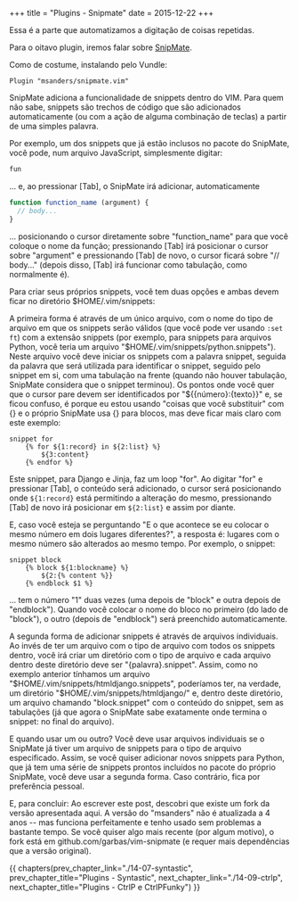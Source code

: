 +++
title = "Plugins - Snipmate"
date = 2015-12-22
+++

Essa é a parte que automatizamos a digitação de coisas repetidas.

<!-- more -->

Para o oitavo plugin, iremos falar sobre [SnipMate](https://github.com/msanders/snipmate.vim).

Como de costume, instalando pelo Vundle:

```viml
Plugin "msanders/snipmate.vim"
```

SnipMate adiciona a funcionalidade de snippets dentro do VIM. Para quem não
sabe, snippets são trechos de código que são adicionados automaticamente (ou
com a ação de alguma combinação de teclas) a partir de uma simples palavra.

Por exemplo, um dos snippets que já estão inclusos no pacote do SnipMate, você
pode, num arquivo JavaScript, simplesmente digitar:

```javascript
fun
```

... e, ao pressionar [Tab], o SnipMate irá adicionar, automaticamente

```javascript
function function_name (argument) {
  // body...
}
```

... posicionando o cursor diretamente sobre "function_name" para que você coloque
o nome da função; pressionando [Tab] irá posicionar o cursor sobre "argument" e
pressionando [Tab] de novo, o cursor ficará sobre "// body..." (depois disso,
[Tab] irá funcionar como tabulação, como normalmente é).

Para criar seus próprios snippets, você tem duas opções e ambas devem ficar no
diretório $HOME/.vim/snippets:

A primeira forma é através de um único arquivo, com o nome do tipo de arquivo
em que os snippets serão válidos (que você pode ver usando `:set ft`) com a
extensão snippets (por exemplo, para snippets para arquivos Python, você teria
um arquivo "$HOME/.vim/snippets/python.snippets"). Neste arquivo você deve
iniciar os snippets com a palavra snippet, seguida da palavra que será
utilizada para identificar o snippet, seguido pelo snippet em si, com uma
tabulação na frente (quando não houver tabulação, SnipMate considera que o
snippet terminou). Os pontos onde você quer que o cursor pare devem ser
identificados por "$\{\{número}:{texto\}\}" e, se ficou confuso, é porque eu estou
usando "coisas que você substituir" com {} e o próprio SnipMate usa {} para
blocos, mas deve ficar mais claro com este exemplo:

```viml
snippet for
    {% for ${1:record} in ${2:list} %}
        ${3:content}
    {% endfor %}
```

Este snippet, para Django e Jinja, faz um loop "for". Ao digitar "for" e
pressionar [Tab], o conteúdo será adicionado, o cursor será posicionando onde
`${1:record}` está permitindo a alteração do mesmo, pressionando [Tab] de novo
irá posicionar em `${2:list}` e assim por diante.

E, caso você esteja se perguntando "E o que acontece se eu colocar o mesmo
número em dois lugares diferentes?", a resposta é: lugares com o mesmo número
são alterados ao mesmo tempo. Por exemplo, o snippet:

```viml
snippet block
    {% block ${1:blockname} %}
        ${2:{% content %}}
    {% endblock $1 %}
```

... tem o número "1" duas vezes (uma depois de "block" e outra depois de
"endblock"). Quando você colocar o nome do bloco no primeiro (do lado de
"block"), o outro (depois de "endblock") será preenchido automaticamente.

A segunda forma de adicionar snippets é através de arquivos individuais. Ao
invés de ter um arquivo com o tipo de arquivo com todos os snippets dentro,
você irá criar um diretório com o tipo de arquivo e cada arquivo dentro deste
diretório deve ser "{palavra}.snippet". Assim, como no exemplo anterior tínhamos
um arquivo "$HOME/.vim/snippets/htmldjango.snippets", poderíamos ter, na verdade,
um diretório "$HOME/.vim/snippets/htmldjango/" e, dentro deste diretório, um
arquivo chamando "block.snippet" com o conteúdo do snippet, sem as tabulações (já
que agora o SnipMate sabe exatamente onde termina o snippet: no final do
arquivo).

E quando usar um ou outro? Você deve usar arquivos individuais se o SnipMate já
tiver um arquivo de snippets para o tipo de arquivo especificado. Assim, se
você quiser adicionar novos snippets para Python, que já tem uma série de
snippets prontos incluídos no pacote do próprio SnipMate, você deve usar a
segunda forma. Caso contrário, fica por preferência pessoal.

E, para concluir: Ao escrever este post, descobri que existe um fork da versão
apresentada aqui. A versão do "msanders" não é atualizada a 4 anos -- mas
funciona perfeitamente e tenho usado sem problemas a bastante tempo. Se você
quiser algo mais recente (por algum motivo), o fork está em
github.com/garbas/vim-snipmate (e requer mais dependências que a versão
original).

{{ chapters(prev_chapter_link="./14-07-syntastic", prev_chapter_title="Plugins - Syntastic", next_chapter_link="./14-09-ctrlp", next_chapter_title="Plugins - CtrlP e CtrlPFunky") }}
